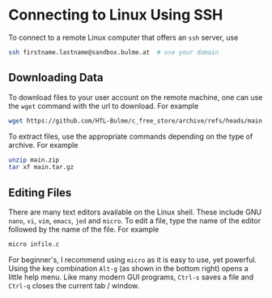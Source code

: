 # Connecting to Linux Using SSH

To connect to a remote Linux computer that offers an `ssh` server, use

```bash
ssh firstname.lastname@sandbox.bulme.at  # use your domain
```

## Downloading Data

To download files to your user account on the remote machine, one can use
the `wget` command with the url to download. For example

```bash
wget https://github.com/HTL-Bulme/c_free_store/archive/refs/heads/main.zip
```

To extract files, use the appropriate commands depending on the type of
archive. For example

```bash
unzip main.zip
tar xf main.tar.gz
```

## Editing Files

There are many text editors available on the Linux shell. These include
GNU `nano`, `vi`, `vim`, `emacs`, `jed` and `micro`. To edit a file, type the
name of the editor followed by the name of the file. For example

```bash
micro infile.c
```
For beginner's, I recommend using `micro` as it is easy to use, yet powerful.
Using the key combination `Alt-g` (as shown in the bottom right) opens a
little help menu. Like many modern GUI programs, `Ctrl-s` saves a file and
`Ctrl-q` closes the current tab / window.
